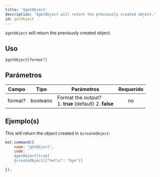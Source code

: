 ```yaml
---
title: '$getObject'
description: '$getObject will return the previously created object.'
id: getObject
---
```


`$getObject` will return the previously created object.

## Uso

```php
$getObject[format?]
```

## Parámetros

| Campo   | Tipo     | Parámetros                                                         | Requerido |
| ------- | -------- | ------------------------------------------------------------------ |:---------:|
| format? | booleano | Format the output? <br /> 1. **true** (default) 2. **false** |    no     |

## Ejemplo(s)

This will return the object created in `$createObject`:

```javascript
bot.command({
    name: "getObject",
    code: `
    $getObject[true]
    $createObject[{"hello": "bye"}]
    `
});
```
